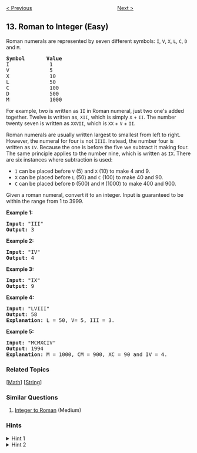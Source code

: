 <!--|This file generated by command(leetcode description); DO NOT EDIT.    |-->
<!--+----------------------------------------------------------------------+-->
<!--|@author    Openset <openset.wang@gmail.com>                           |-->
<!--|@link      https://github.com/openset                                 |-->
<!--|@home      https://github.com/openset/leetcode                        |-->
<!--+----------------------------------------------------------------------+-->

[< Previous](https://github.com/openset/leetcode/tree/master/problems/integer-to-roman "Integer to Roman")
　　　　　　　　　　　　　　　　
[Next >](https://github.com/openset/leetcode/tree/master/problems/longest-common-prefix "Longest Common Prefix")

## 13. Roman to Integer (Easy)

<p>Roman numerals are represented by seven different symbols:&nbsp;<code>I</code>, <code>V</code>, <code>X</code>, <code>L</code>, <code>C</code>, <code>D</code> and <code>M</code>.</p>

<pre>
<strong>Symbol</strong>       <strong>Value</strong>
I             1
V             5
X             10
L             50
C             100
D             500
M             1000</pre>

<p>For example,&nbsp;two is written as <code>II</code>&nbsp;in Roman numeral, just two one&#39;s added together. Twelve is written as, <code>XII</code>, which is simply <code>X</code> + <code>II</code>. The number twenty seven is written as <code>XXVII</code>, which is <code>XX</code> + <code>V</code> + <code>II</code>.</p>

<p>Roman numerals are usually written largest to smallest from left to right. However, the numeral for four is not <code>IIII</code>. Instead, the number four is written as <code>IV</code>. Because the one is before the five we subtract it making four. The same principle applies to the number nine, which is written as <code>IX</code>. There are six instances where subtraction is used:</p>

<ul>
	<li><code>I</code> can be placed before <code>V</code> (5) and <code>X</code> (10) to make 4 and 9.&nbsp;</li>
	<li><code>X</code> can be placed before <code>L</code> (50) and <code>C</code> (100) to make 40 and 90.&nbsp;</li>
	<li><code>C</code> can be placed before <code>D</code> (500) and <code>M</code> (1000) to make 400 and 900.</li>
</ul>

<p>Given a roman numeral, convert it to an integer. Input is guaranteed to be within the range from 1 to 3999.</p>

<p><strong>Example 1:</strong></p>

<pre>
<strong>Input:</strong>&nbsp;&quot;III&quot;
<strong>Output:</strong> 3</pre>

<p><strong>Example 2:</strong></p>

<pre>
<strong>Input:</strong>&nbsp;&quot;IV&quot;
<strong>Output:</strong> 4</pre>

<p><strong>Example 3:</strong></p>

<pre>
<strong>Input:</strong>&nbsp;&quot;IX&quot;
<strong>Output:</strong> 9</pre>

<p><strong>Example 4:</strong></p>

<pre>
<strong>Input:</strong>&nbsp;&quot;LVIII&quot;
<strong>Output:</strong> 58
<strong>Explanation:</strong> L = 50, V= 5, III = 3.
</pre>

<p><strong>Example 5:</strong></p>

<pre>
<strong>Input:</strong>&nbsp;&quot;MCMXCIV&quot;
<strong>Output:</strong> 1994
<strong>Explanation:</strong> M = 1000, CM = 900, XC = 90 and IV = 4.</pre>

### Related Topics
  [[Math](https://github.com/openset/leetcode/tree/master/tag/math/README.md)]
  [[String](https://github.com/openset/leetcode/tree/master/tag/string/README.md)]

### Similar Questions
  1. [Integer to Roman](https://github.com/openset/leetcode/tree/master/problems/integer-to-roman) (Medium)

### Hints
<details>
<summary>Hint 1</summary>
I - 1</br>
V - 5</br>
X - 10</br>
L - 50</br>
C - 100</br>
D - 500</br>
M - 1000</br>
</details>
<details>
<summary>Hint 2</summary>
<b>Rules:</b></br>
* If I comes before V or X, subtract 1 eg: IV = 4 and IX = 9</br>
* If X comes before L or C, subtract 10 eg: XL = 40 and XC = 90</br>
* If C comes before D or M, subtract 100 eg: CD = 400 and CM = 900</br>
</details>
